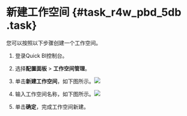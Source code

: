 # 新建工作空间 {#task_r4w_pbd_5db .task}

您可以按照以下步骤创建一个工作空间。

1.  登录Quick BI控制台。 
2.  选择**配置面板** \> **工作空间管理**。 
3.   单击**新建工作空间**，如下图所示。![](http://static-aliyun-doc.oss-cn-hangzhou.aliyuncs.com/assets/img/9159/15560095721121_zh-CN.png)

 
4.   输入工作空间名称，如下图所示。![](http://static-aliyun-doc.oss-cn-hangzhou.aliyuncs.com/assets/img/9159/15560095721123_zh-CN.png)

 
5.  单击**确定**，完成工作空间新建。 

